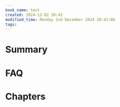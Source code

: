 ```yaml
---
book_name: test
created: 2024-12-02 20:43
modified_time: Monday 2nd December 2024 20:43:06
tags:  
---
```

# Summary

# FAQ

# Chapters
